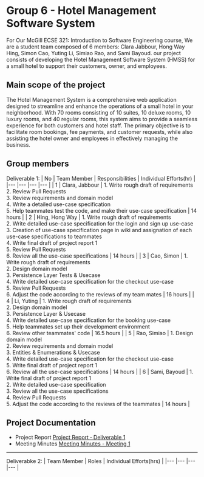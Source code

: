 # Group 6 - Hotel Management Software System

For Our McGill ECSE 321: Introduction to Software Engineering course, We are a student team composed of 6 members: Clara Jabbour, Hong Way Hing, Simon Cao, Yuting Li, Simiao Rao, and Sami Bayoud. our project consists of developing the Hotel Management Software System (HMSS) for a small hotel to support their customers, owner, and employees. 

## Main scope of the project 
The Hotel Management System is a comprehensive web application designed to streamline and enhance the operations of a small hotel in your neighborhood. With 70 rooms consisting of 10 suites, 10 deluxe rooms, 10 luxury rooms, and 40 regular rooms, this system aims to provide a seamless experience for both customers and hotel staff. The primary objective is to facilitate room bookings, fee payments, and customer requests, while also assisting the hotel owner and employees in effectively managing the business.

## Group members
Deliverable 1: 
| No 	| Team Member 	| Responsibilities 	| Individual Efforts(hr) 	|
|---	|---	|---	|---	|
| 1 	| Clara, Jabbour 	| 1. Write rough draft of requirements<br>2. Review Pull Requests<br>3. Review requirements and domain model<br>4. Write a detailed use-case specification<br>5. Help teammates test the code, and make their use-case specification 	| 14 hours 	|
| 2 	| Hing, Hong Way 	| 1. Write rough draft of requirements<br>2. Write detailed use-case specification for the login and sign up use-case<br>3. Creation of use-case specification page in wiki and assignation of each use-case specifications to teammates<br>4. Write final draft of project report 1<br>5. Review Pull Requests<br>6. Review all the use-case specifications 	| 14 hours 	|
| 3 	| Cao, Simon 	| 1. Write rough draft of requirements<br>2. Design domain model<br>3. Persistence Layer Tests & Usecase<br>4. Write detailed use-case specification for the checkout use-case<br>5. Review Pull Requests<br>6. Adjust the code according to the reviews of my team mates 	| 16 hours 	|
| 4 	| Li, Yuting 	| 1. Write rough draft of requirements<br>2. Design domain model<br>3. Persistence Layer & Usecase<br>4. Write detailed use-case specification for the booking use-case<br>5. Help teammates set up their development environment<br>6. Review other teammates' code 	| 16.5 hours 	|
| 5 	| Rao, Simiao 	| 1. Design domain model<br>2. Review requirements and domain model<br>3. Entities & Enumerations & Usecase<br>4. Write detailed use-case specification for the checkout use-case<br>5. Write final draft of project report 1<br>6. Review all the use-case specifications 	| 14 hours 	|
| 6 	| Sami, Bayoud 	| 1. Write final draft of project report 1<br>2. Write detailed use-case specification<br>3. Review all the use-case specifications<br>4. Review Pull Requests<br>5. Adjust the code according to the reviews of the teammates 	| 14 hours 	|
## Project Documentation
- Project Report [Project Report ‐ Deliverable 1](https://github.com/McGill-ECSE321-Fall2023/project-group-06/wiki/Project-Report#project-report--deliverable-1)
- Meeting Minutes [Meeting Minutes - Meeting 1](https://github.com/McGill-ECSE321-Fall2023/project-group-06/wiki/Meeting-minutes#meeting-minutes---meeting-1)
-------------------------------------------
Deliverabke 2: 
| Team Member | Roles | Individual Efforts(hrs) |
|--- |--- |--- |--- |
